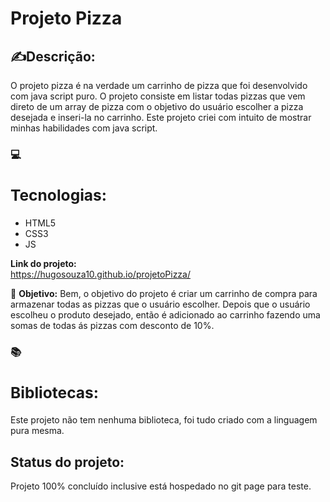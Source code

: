 ## <h1>Projeto Pizza</h1>

### <h2> ✍️**Descrição:</h2>**

O projeto pizza é na verdade um carrinho de pizza que foi desenvolvido com java script puro. O projeto consiste em listar todas pizzas que vem direto de um array de pizza com o objetivo do usuário escolher a pizza desejada e inseri-la no carrinho. Este projeto criei com intuito de mostrar minhas habilidades com java script.

### 💻  **<h2>Tecnologias:</h2>**

  <ul>
    <li>HTML5</li>
    <li>CSS3</li>
     <li>JS</li>
  </ul>


**<strong>Link do projeto:</strong>**  
   https://hugosouza10.github.io/projetoPizza/

🎯 **Objetivo:**  Bem, o objetivo do projeto é criar um carrinho de compra para armazenar todas as pizzas que o usuário escolher. Depois que o usuário escolheu o produto desejado, então é adicionado ao carrinho fazendo uma somas de todas ás pizzas com desconto de 10%.

### 📚**<h2>Bibliotecas:</h2>**

Este projeto não tem nenhuma biblioteca, foi tudo criado com a linguagem pura mesma.

**<h2>Status do projeto:</h2>**

Projeto 100% concluído inclusive está hospedado no git page para teste.
